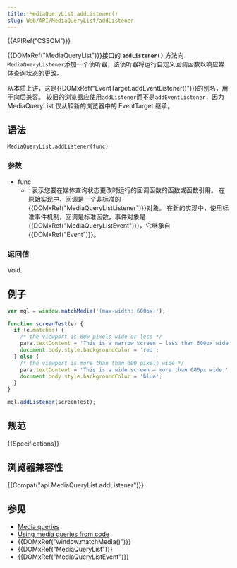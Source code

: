 ```yaml
---
title: MediaQueryList.addListener()
slug: Web/API/MediaQueryList/addListener
---
```

{{APIRef("CSSOM")}}

{{DOMxRef("MediaQueryList")}}接口的 **`addListener()`** 方法向`MediaQueryListener`添加一个侦听器，该侦听器将运行自定义回调函数以响应媒体查询状态的更改。

从本质上讲，这是{{DOMxRef("EventTarget.addEventListener()")}}的别名，用于向后兼容。 较旧的浏览器应使用`addListener`而不是`addEventListener`，因为 MediaQueryList 仅从较新的浏览器中的 EventTarget 继承。

## 语法

```plain
MediaQueryList.addListener(func)
```

### 参数

- func
  - : 表示您要在媒体查询状态更改时运行的回调函数的函数或函数引用。 在原始实现中，回调是一个非标准的{{DOMxRef("MediaQueryListListener")}}对象。 在新的实现中，使用标准事件机制，回调是标准函数，事件对象是{{DOMxRef("MediaQueryListEvent")}}，它继承自{{DOMxRef("Event")}}。

### 返回值

Void.

## 例子

```js
var mql = window.matchMedia('(max-width: 600px)');

function screenTest(e) {
  if (e.matches) {
    /* the viewport is 600 pixels wide or less */
    para.textContent = 'This is a narrow screen — less than 600px wide.';
    document.body.style.backgroundColor = 'red';
  } else {
    /* the viewport is more than than 600 pixels wide */
    para.textContent = 'This is a wide screen — more than 600px wide.';
    document.body.style.backgroundColor = 'blue';
  }
}

mql.addListener(screenTest);
```

## 规范

{{Specifications}}

## 浏览器兼容性

{{Compat("api.MediaQueryList.addListener")}}

## 参见

- [Media queries](/en-US/docs/CSS/Media_queries)
- [Using media queries from code](/en-US/docs/CSS/Using_media_queries_from_code)
- {{DOMxRef("window.matchMedia()")}}
- {{DOMxRef("MediaQueryList")}}
- {{DOMxRef("MediaQueryListEvent")}}
